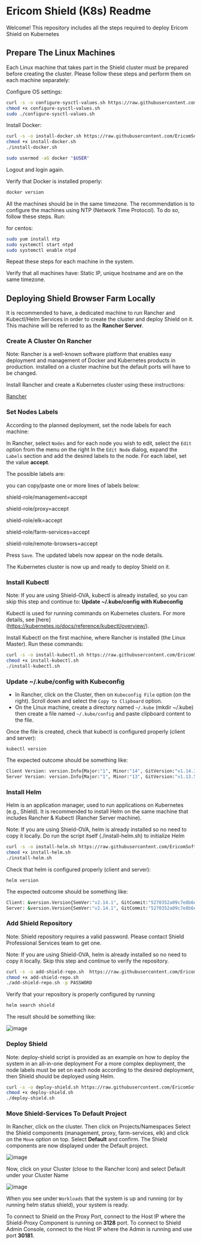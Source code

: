 # Ericom Shield (K8s) Readme

Welcome! This repository includes all the steps required to deploy Ericom Shield on Kubernetes

## Prepare The Linux Machines

Each Linux machine that takes part in the Shield cluster must be prepared before creating the cluster.
Please follow these steps and perform them on each machine separately:

Configure OS settings:

```bash
curl -s -o configure-sysctl-values.sh https://raw.githubusercontent.com/EricomSoftwareLtd/Shield/Rel-Dev/Kube/scripts/configure-sysctl-values.sh
chmod +x configure-sysctl-values.sh
sudo ./configure-sysctl-values.sh
```

Install Docker:

```bash
curl -s -o install-docker.sh https://raw.githubusercontent.com/EricomSoftwareLtd/Shield/Rel-Dev/Kube/scripts/install-docker.sh
chmod +x install-docker.sh
./install-docker.sh
```

```bash
sudo usermod -aG docker "$USER"
```

Logout and login again.

Verify that Docker is installed properly:

```bash
docker version
```

All the machines should be in the same timezone. The recommendation is to configure the machines using NTP (Network Time Protocol).
To do so, follow these steps. Run:

for centos:

```bash
sudo yum install ntp
sudo systemctl start ntpd
sudo systemctl enable ntpd
```

Repeat these steps for each machine in the system.

Verify that all machines have: Static IP, unique hostname and are on the same timezone.

## Deploying Shield Browser Farm Locally

It is recommended to have, a dedicated machine to run Rancher and Kubectl/Helm Services in order to create the cluster and deploy Shield on it. This machine will be referred to as the **Rancher Server**.

### Create A Cluster On Rancher

Note: Rancher is a well-known software platform that enables easy deployment and management of Docker and Kubernetes products in production.  installed on a cluster machine but the default ports will have to be changed.

Install Rancher and create a Kubernetes cluster using these instructions:

[Rancher](https://github.com/EricomSoftwareLtd/Shield/blob/Rel-Dev/Kube/Rancher-README.md)

### Set Nodes Labels

According to the planned deployment, set the node labels for each machine:

In Rancher, select ``Nodes`` and for each node you wish to edit, select the ``Edit`` option from the menu on the right
In the ``Edit Node`` dialog, expand the ``Labels`` section and add the desired labels to the node. For each label, set the value **accept**.

The possible labels are:

you can copy/paste one or more lines of labels below:

shield-role/management=accept

shield-role/proxy=accept

shield-role/elk=accept

shield-role/farm-services=accept

shield-role/remote-browsers=accept

Press ``Save``. The updated labels now appear on the node details.

The Kubernetes cluster is now up and ready to deploy Shield on it.

### Install Kubectl

Note: If you are using Shield-OVA, kubectl is already installed, so you can skip this step and continue to: **Update ~/.kube/config with Kubeconfig**

Kubectl is used for running commands on Kubernetes clusters. For more details, see [here] (<https://kubernetes.io/docs/reference/kubectl/overview/>).

Install Kubectl on the first machine, where Rancher is installed (the Linux Master). Run these commands:

```bash
curl -s -o install-kubectl.sh https://raw.githubusercontent.com/EricomSoftwareLtd/Shield/Rel-Dev/Kube/scripts/install-kubectl.sh
chmod +x install-kubectl.sh
./install-kubectl.sh
```

### Update ~/.kube/config with Kubeconfig

* In Rancher, click on the Cluster, then on ``Kubeconfig File`` option (on the right). Scroll down and select the ``Copy to Clipboard`` option.
* On the Linux machine, create a directory named `~/.kube` (mkdir ~/.kube) then create a file named ``~/.kube/config`` and paste clipboard content to the file.

Once the file is created, check that kubectl is configured properly (client and server):

``kubectl version``

The expected outcome should be something like:

```bash
Client Version: version.Info{Major:"1", Minor:"14", GitVersion:"v1.14.3", GitCommit:"5e53fd6bc17c0dec8434817e69b04a25d8ae0ff0", GitTreeState:"clean", BuildDate:"2019-06-06T01:44:30Z", GoVersion:"go1.12.5", Compiler:"gc", Platform:"linux/amd64"}
Server Version: version.Info{Major:"1", Minor:"13", GitVersion:"v1.13.5", GitCommit:"2166946f41b36dea2c4626f90a77706f426cdea2", GitTreeState:"clean", BuildDate:"2019-03-25T15:19:22Z", GoVersion:"go1.11.5", Compiler:"gc", Platform:"linux/amd64"}
```

### Install Helm

Helm is an application manager, used to run applications on Kubernetes (e.g., Shield). It is recommended to install Helm on the same machine that includes Rancher & Kubectl (Rancher Server machine).

Note: If you are using Shield-OVA, helm is already installed so no need to copy it locally. Do run the script itself (./install-helm.sh) to initialize Helm

```bash
curl -s -o install-helm.sh https://raw.githubusercontent.com/EricomSoftwareLtd/Shield/Rel-Dev/Kube/scripts/install-helm.sh
chmod +x install-helm.sh
./install-helm.sh
```

Check that helm is configured properly (client and server):

``helm version``

The expected outcome should be something like:

```bash
Client: &version.Version{SemVer:"v2.14.1", GitCommit:"5270352a09c7e8b6e8c9593002a73535276507c0", GitTreeState:"clean"}
Server: &version.Version{SemVer:"v2.14.1", GitCommit:"5270352a09c7e8b6e8c9593002a73535276507c0", GitTreeState:"clean"}
```

### Add Shield Repository

Note: Shield repository requires a valid password. Please contact Shield Professional Services team to get one.

Note: If you are using Shield-OVA, helm is already installed so no need to copy it locally. Skip this step and continue to verify the repository.

```bash
curl -s -o add-shield-repo.sh  https://raw.githubusercontent.com/EricomSoftwareLtd/Shield/Rel-Dev/Kube/scripts/add-shield-repo.sh
chmod +x add-shield-repo.sh
./add-shield-repo.sh -p PASSWORD
```

Verify that your repository is properly configured by running

```bash
helm search shield
```

The result should be something like:

![image](https://user-images.githubusercontent.com/24224420/59362670-8a56a880-8d3c-11e9-9b68-754f726177eb.png)

### Deploy Shield

Note: deploy-shield script is provided as an example on how to deploy the system in an all-in-one deployment
For a more complex deployment, the node labels must be set on each node according to the desired deployment, then Shield should be deployed using Helm.

```bash
curl -s -o deploy-shield.sh https://raw.githubusercontent.com/EricomSoftwareLtd/Shield/Rel-Dev/Kube/scripts/deploy-shield.sh
chmod +x deploy-shield.sh
./deploy-shield.sh
```

### Move Shield-Services To Default Project

In Rancher, click on the cluster.
Then click on Projects/Namespaces
Select the Shield components (management, proxy, farm-services, elk) and click on the ``Move`` option on top.
Select **Default** and confirm. The Shield components are now displayed under the Default project.

![image](https://user-images.githubusercontent.com/24224420/59365676-9e50d900-8d41-11e9-97bb-8d088ef63b89.png)

Now, click on your Cluster (close to the Rancher Icon) and select Default under your Cluster Name

![image](https://user-images.githubusercontent.com/24224420/59365822-e3750b00-8d41-11e9-8483-801a5fea47fb.png)

When you see under ``Workloads`` that the system is up and running (or by running helm status shield), your system is ready.

To connect to Shield on the Proxy Port, connect to the Host IP where the Shield-Proxy Component is running on **3128** port.
To connect to Shield Admin Console, connect to the Host IP where the Admin is running and use port **30181**.

